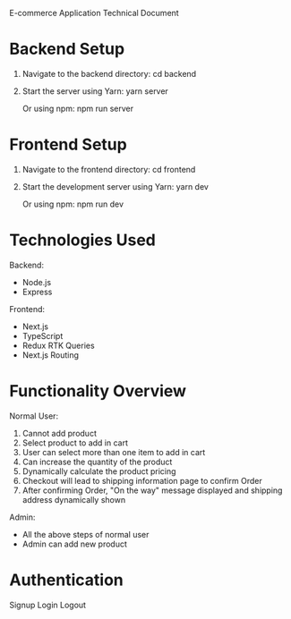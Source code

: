 E-commerce Application Technical Document

Backend Setup
=============
1. Navigate to the backend directory:
   cd backend

2. Start the server using Yarn:
   yarn server

   Or using npm:
   npm run server


Frontend Setup
==============
1. Navigate to the frontend directory:
   cd frontend

2. Start the development server using Yarn:
   yarn dev

   Or using npm:
   npm run dev


Technologies Used
=================
Backend:
- Node.js
- Express

Frontend:
- Next.js
- TypeScript
- Redux RTK Queries
- Next.js Routing


Functionality Overview
======================
Normal User:
1. Cannot add product
2. Select product to add in cart
3. User can select more than one item to add in cart
4. Can increase the quantity of the product
5. Dynamically calculate the product pricing
6. Checkout will lead to shipping information page to confirm Order
7. After confirming Order, "On the way" message displayed and shipping address dynamically shown

Admin:
- All the above steps of normal user
- Admin can add new product


Authentication
==============
Signup
Login
Logout
